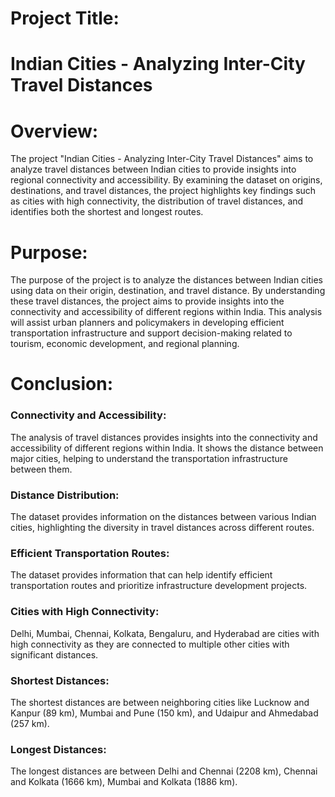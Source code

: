 # Project Title:
# Indian Cities - Analyzing Inter-City Travel Distances
# Overview:
The project "Indian Cities - Analyzing Inter-City Travel Distances" aims to analyze travel distances between Indian cities to provide insights into regional connectivity and accessibility. By examining the dataset on origins, destinations, and travel distances, the project highlights key findings such as cities with high connectivity, the distribution of travel distances, and identifies both the shortest and longest routes.
# Purpose:
The purpose of the project is to analyze the distances between Indian cities using data on their origin, destination, and travel distance. By understanding these travel distances, the project aims to provide insights into the connectivity and accessibility of different regions within India. This analysis will assist urban planners and policymakers in developing efficient transportation infrastructure and support decision-making related to tourism, economic development, and regional planning.
# Conclusion:
### Connectivity and Accessibility:
The analysis of travel distances provides insights into the connectivity and accessibility of different regions within India. It shows the distance between major cities, helping to understand the transportation infrastructure between them.

### Distance Distribution:
The dataset provides information on the distances between various Indian cities, highlighting the diversity in travel distances across different routes.

### Efficient Transportation Routes:
The dataset provides information that can help identify efficient transportation routes and prioritize infrastructure development projects.

### Cities with High Connectivity:
Delhi, Mumbai, Chennai, Kolkata, Bengaluru, and Hyderabad are cities with high connectivity as they are connected to multiple other cities with significant distances.

### Shortest Distances:
The shortest distances are between neighboring cities like Lucknow and Kanpur (89 km), Mumbai and Pune (150 km), and Udaipur and Ahmedabad (257 km).

### Longest Distances:
The longest distances are between Delhi and Chennai (2208 km), Chennai and Kolkata (1666 km), Mumbai and Kolkata (1886 km).
